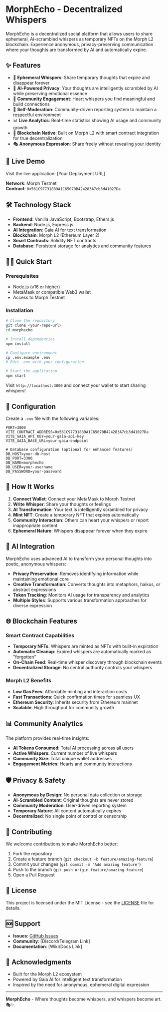 # MorphEcho - Decentralized Whispers

MorphEcho is a decentralized social platform that allows users to share ephemeral, AI-scrambled whispers as temporary NFTs on the Morph L2 blockchain. Experience anonymous, privacy-preserving communication where your thoughts are transformed by AI and automatically expire.

## ✨ Features

- 🤫 **Ephemeral Whispers**: Share temporary thoughts that expire and disappear forever
- 🤖 **AI-Powered Privacy**: Your thoughts are intelligently scrambled by AI while preserving emotional essence
- 💝 **Community Engagement**: Heart whispers you find meaningful and build connections
- 🚩 **Self-Moderation**: Community-driven reporting system to maintain a respectful environment
- 📊 **Live Analytics**: Real-time statistics showing AI usage and community growth
- 🔗 **Blockchain Native**: Built on Morph L2 with smart contract integration for true decentralization
- 🎭 **Anonymous Expression**: Share freely without revealing your identity

## 🚀 Live Demo

Visit the live application: [Your Deployment URL]

**Network**: Morph Testnet  
**Contract**: `0x561C97731839A1C65070B424283A7cb3d41027Da`

## 🛠 Technology Stack

- **Frontend**: Vanilla JavaScript, Bootstrap, Ethers.js
- **Backend**: Node.js, Express.js
- **AI Integration**: Gaia AI for text transformation
- **Blockchain**: Morph L2 (Ethereum Layer 2)
- **Smart Contracts**: Solidity NFT contracts
- **Database**: Persistent storage for analytics and community features

## 🏃‍♂️ Quick Start

### Prerequisites
- Node.js (v16 or higher)
- MetaMask or compatible Web3 wallet
- Access to Morph Testnet

### Installation

```bash
# Clone the repository
git clone <your-repo-url>
cd morphecho

# Install dependencies
npm install

# Configure environment
cp .env.example .env
# Edit .env with your configuration

# Start the application
npm start
```

Visit `http://localhost:3000` and connect your wallet to start sharing whispers!

## 🔧 Configuration

Create a `.env` file with the following variables:

```env
PORT=3000
VITE_CONTRACT_ADDRESS=0x561C97731839A1C65070B424283A7cb3d41027Da
VITE_GAIA_API_KEY=your-gaia-api-key
VITE_GAIA_BASE_URL=your-gaia-endpoint

# Database configuration (optional for enhanced features)
DB_HOST=your-db-host
DB_PORT=3306
DB_NAME=morphecho
DB_USER=your-username
DB_PASSWORD=your-password
```

## 🎯 How It Works

1. **Connect Wallet**: Connect your MetaMask to Morph Testnet
2. **Write Whisper**: Share your thoughts or feelings
3. **AI Transformation**: Your text is intelligently scrambled for privacy
4. **Mint NFT**: Create a temporary NFT that expires automatically
5. **Community Interaction**: Others can heart your whispers or report inappropriate content
6. **Ephemeral Nature**: Whispers disappear forever when they expire

## 🤖 AI Integration

MorphEcho uses advanced AI to transform your personal thoughts into poetic, anonymous whispers:

- **Privacy Preservation**: Removes identifying information while maintaining emotional core
- **Creative Transformation**: Converts thoughts into metaphors, haikus, or abstract expressions  
- **Token Tracking**: Monitors AI usage for transparency and analytics
- **Multiple Styles**: Supports various transformation approaches for diverse expression

## 🌐 Blockchain Features

### Smart Contract Capabilities
- **Temporary NFTs**: Whispers are minted as NFTs with built-in expiration
- **Automatic Cleanup**: Expired whispers are automatically marked as "forgotten"
- **On-Chain Feed**: Real-time whisper discovery through blockchain events
- **Decentralized Storage**: No central authority controls your whispers

### Morph L2 Benefits
- **Low Gas Fees**: Affordable minting and interaction costs
- **Fast Transactions**: Quick confirmation times for seamless UX
- **Ethereum Security**: Inherits security from Ethereum mainnet
- **Scalable**: High throughput for community growth

## 📊 Community Analytics

The platform provides real-time insights:
- **AI Tokens Consumed**: Total AI processing across all users
- **Active Whispers**: Current number of live whispers
- **Community Size**: Total unique wallet addresses
- **Engagement Metrics**: Hearts and community interactions

## 🛡 Privacy & Safety

- **Anonymous by Design**: No personal data collection or storage
- **AI-Scrambled Content**: Original thoughts are never stored
- **Community Moderation**: User-driven reporting system
- **Temporary Nature**: All content automatically expires
- **Decentralized**: No single point of control or censorship

## 🤝 Contributing

We welcome contributions to make MorphEcho better:

1. Fork the repository
2. Create a feature branch (`git checkout -b feature/amazing-feature`)
3. Commit your changes (`git commit -m 'Add amazing feature'`)
4. Push to the branch (`git push origin feature/amazing-feature`)
5. Open a Pull Request

## 📜 License

This project is licensed under the MIT License - see the [LICENSE](LICENSE) file for details.

## 🆘 Support

- **Issues**: [GitHub Issues](link-to-issues)
- **Community**: [Discord/Telegram Link]
- **Documentation**: [Wiki/Docs Link]

## 🙏 Acknowledgments

- Built for the Morph L2 ecosystem
- Powered by Gaia AI for intelligent text transformation
- Inspired by the need for anonymous, ephemeral digital expression

---

**MorphEcho** - Where thoughts become whispers, and whispers become art. 🎭✨